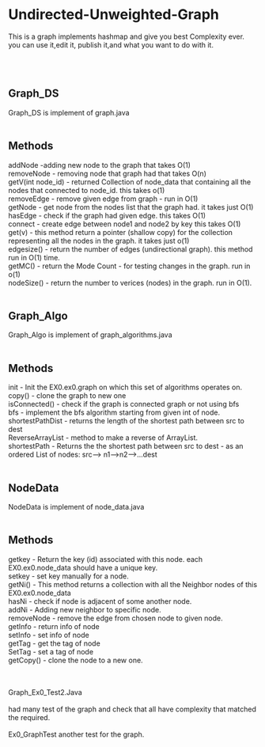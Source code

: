 # Undirected-Unweighted-Graph

This is a graph implements hashmap and give you best Complexity ever.
you can use it,edit it, publish it,and what you want to do with it.

<br /><br />
## Graph_DS
Graph_DS is implement of graph.java
<br /><br />
## Methods 
addNode -adding new node to the graph that takes O(1)
<br />
removeNode - removing node that graph had that takes O(n)
<br />
getV(int node_id) - returned Collection of node_data that containing all the nodes that connected to node_id. this 
takes o(1)
<br />
removeEdge - remove given edge from graph - run in O(1)
<br />
getNode - get node from the nodes list that the graph had. it takes just O(1)
<br />
hasEdge - check if the graph had given edge. this takes O(1)
<br />
connect - create edge between node1 and node2 by key this takes O(1)
<br />
get(v) - this method return a pointer (shallow copy) for the collection representing all the nodes in the graph. it takes just o(1)
<br />
edgesize() - return the number of edges (undirectional graph). this method  run in O(1) time.
<br />
getMC() - return the Mode Count - for testing changes in the graph. run in o(1)
<br />
nodeSize() - return the number to verices (nodes) in the graph. run in O(1).
<br />
<br />
## Graph_Algo
Graph_Algo is implement of graph_algorithms.java
<br /><br />
## Methods 
init - Init the EX0.ex0.graph on which this set of algorithms operates on.
<br />
copy() - clone the graph to new one
<br />
isConnected() - check if the graph is connected graph or not using bfs
<br />
bfs - implement the bfs algorithm starting from given int of node.
<br />
shortestPathDist - returns the length of the shortest path between src to dest
<br />
ReverseArrayList - method to make a reverse of ArrayList.
<br />
shortestPath - Returns the the shortest path between src to dest - as an ordered List of nodes: src--> n1-->n2-->...dest
<br />
<br />
## NodeData
NodeData is implement of node_data.java
<br /><br />
## Methods 
getkey - Return the key (id) associated with this node. each EX0.ex0.node_data should have a unique key.
<br />
setkey - set key manually for a node.
<br />
getNi() - This method returns a collection with all the Neighbor nodes of this EX0.ex0.node_data
<br />
hasNi - check if node is adjacent of some another node.
<br />
addNi - Adding new neighbor to specific node.
<br />
removeNode - remove the edge from chosen node to given node.
<br />
getInfo - return info of node
<br />
setInfo - set info of node
<br />
getTag - get the tag of node
<br />
SetTag - set a tag of node
<br />
getCopy() - clone the node to a new one.

<br /><br />
Graph_Ex0_Test2.Java
<br /><br />
had many test of the graph and check that all have complexity that matched the required.
<br /><br />
Ex0_GraphTest
another test for the graph.





